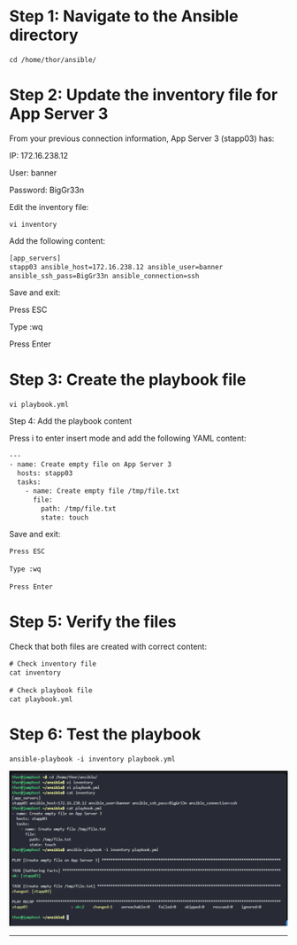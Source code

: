 # Step 1: Navigate to the Ansible directory
```
cd /home/thor/ansible/
```

# Step 2: Update the inventory file for App Server 3

From your previous connection information, App Server 3 (stapp03) has:

IP: 172.16.238.12

User: banner

Password: BigGr33n

Edit the inventory file:
```
vi inventory
```

Add the following content:
```
[app_servers]
stapp03 ansible_host=172.16.238.12 ansible_user=banner ansible_ssh_pass=BigGr33n ansible_connection=ssh
```

Save and exit:

Press ESC

Type :wq

Press Enter

# Step 3: Create the playbook file
```
vi playbook.yml
```

Step 4: Add the playbook content

Press i to enter insert mode and add the following YAML content:

```
---
- name: Create empty file on App Server 3
  hosts: stapp03
  tasks:
    - name: Create empty file /tmp/file.txt
      file:
        path: /tmp/file.txt
        state: touch
```

Save and exit:

    Press ESC

    Type :wq

    Press Enter

# Step 5: Verify the files

Check that both files are created with correct content:
```
# Check inventory file
cat inventory

# Check playbook file
cat playbook.yml
```

# Step 6: Test the playbook
```
ansible-playbook -i inventory playbook.yml
```

![alt text](image.png)

***
